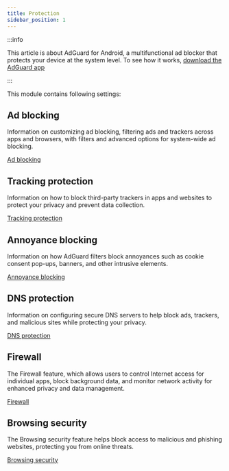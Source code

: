 ```yaml
---
title: Protection
sidebar_position: 1
---
```


:::info

This article is about AdGuard for Android, a multifunctional ad blocker that protects your device at the system level. To see how it works, [download the AdGuard app](https://agrd.io/download-kb-adblock)

:::

This module contains following settings:

## Ad blocking

Information on customizing ad blocking, filtering ads and trackers across apps and browsers, with filters and advanced options for system-wide ad blocking.

[Ad blocking](/adguard-for-android/features/protection/ad-blocking.md)

## Tracking protection

Information on how to block third-party trackers in apps and websites to protect your privacy and prevent data collection.

[Tracking protection](/adguard-for-android/features/protection/tracking-protection.md)

## Annoyance blocking

Information on how AdGuard filters block annoyances such as cookie consent pop-ups, banners, and other intrusive elements.

[Annoyance blocking](/adguard-for-android/features/protection/annoyance-blocking.md)

## DNS protection

Information on configuring secure DNS servers to help block ads, trackers, and malicious sites while protecting your privacy.

[DNS protection](/adguard-for-android/features/protection/dns-protection.md)

## Firewall

The Firewall feature, which allows users to control Internet access for individual apps, block background data, and monitor network activity for enhanced privacy and data management.

[Firewall](/adguard-for-android/features/protection/firewall/firewall.md)

## Browsing security

The Browsing security feature helps block access to malicious and phishing websites, protecting you from online threats.

[Browsing security](/adguard-for-android/features/protection/browsing-security.md)
